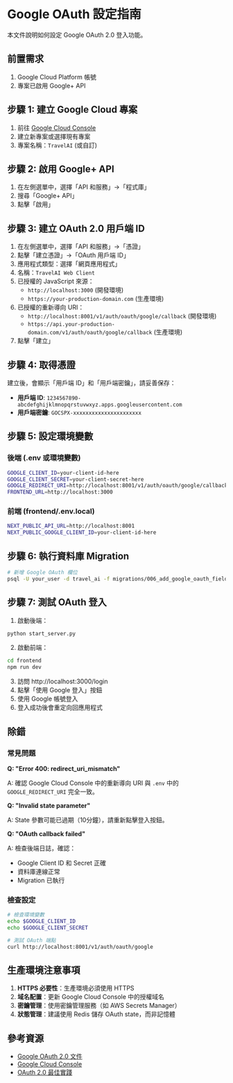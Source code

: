 # Google OAuth 設定指南

本文件說明如何設定 Google OAuth 2.0 登入功能。

## 前置需求

1. Google Cloud Platform 帳號
2. 專案已啟用 Google+ API

## 步驟 1: 建立 Google Cloud 專案

1. 前往 [Google Cloud Console](https://console.cloud.google.com/)
2. 建立新專案或選擇現有專案
3. 專案名稱：`TravelAI` (或自訂)

## 步驟 2: 啟用 Google+ API

1. 在左側選單中，選擇「API 和服務」→「程式庫」
2. 搜尋「Google+ API」
3. 點擊「啟用」

## 步驟 3: 建立 OAuth 2.0 用戶端 ID

1. 在左側選單中，選擇「API 和服務」→「憑證」
2. 點擊「建立憑證」→「OAuth 用戶端 ID」
3. 應用程式類型：選擇「網頁應用程式」
4. 名稱：`TravelAI Web Client`
5. 已授權的 JavaScript 來源：
   - `http://localhost:3000` (開發環境)
   - `https://your-production-domain.com` (生產環境)
6. 已授權的重新導向 URI：
   - `http://localhost:8001/v1/auth/oauth/google/callback` (開發環境)
   - `https://api.your-production-domain.com/v1/auth/oauth/google/callback` (生產環境)
7. 點擊「建立」

## 步驟 4: 取得憑證

建立後，會顯示「用戶端 ID」和「用戶端密鑰」，請妥善保存：

- **用戶端 ID**: `1234567890-abcdefghijklmnopqrstuvwxyz.apps.googleusercontent.com`
- **用戶端密鑰**: `GOCSPX-xxxxxxxxxxxxxxxxxxxxxx`

## 步驟 5: 設定環境變數

### 後端 (.env 或環境變數)

```bash
GOOGLE_CLIENT_ID=your-client-id-here
GOOGLE_CLIENT_SECRET=your-client-secret-here
GOOGLE_REDIRECT_URI=http://localhost:8001/v1/auth/oauth/google/callback
FRONTEND_URL=http://localhost:3000
```

### 前端 (frontend/.env.local)

```bash
NEXT_PUBLIC_API_URL=http://localhost:8001
NEXT_PUBLIC_GOOGLE_CLIENT_ID=your-client-id-here
```

## 步驟 6: 執行資料庫 Migration

```bash
# 新增 Google OAuth 欄位
psql -U your_user -d travel_ai -f migrations/006_add_google_oauth_fields.sql
```

## 步驟 7: 測試 OAuth 登入

1. 啟動後端：
```bash
python start_server.py
```

2. 啟動前端：
```bash
cd frontend
npm run dev
```

3. 訪問 http://localhost:3000/login
4. 點擊「使用 Google 登入」按鈕
5. 使用 Google 帳號登入
6. 登入成功後會重定向回應用程式

## 除錯

### 常見問題

**Q: "Error 400: redirect_uri_mismatch"**

A: 確認 Google Cloud Console 中的重新導向 URI 與 `.env` 中的 `GOOGLE_REDIRECT_URI` 完全一致。

**Q: "Invalid state parameter"**

A: State 參數可能已過期（10分鐘），請重新點擊登入按鈕。

**Q: "OAuth callback failed"**

A: 檢查後端日誌，確認：
- Google Client ID 和 Secret 正確
- 資料庫連線正常
- Migration 已執行

### 檢查設定

```bash
# 檢查環境變數
echo $GOOGLE_CLIENT_ID
echo $GOOGLE_CLIENT_SECRET

# 測試 OAuth 端點
curl http://localhost:8001/v1/auth/oauth/google
```

## 生產環境注意事項

1. **HTTPS 必要性**：生產環境必須使用 HTTPS
2. **域名配置**：更新 Google Cloud Console 中的授權域名
3. **密鑰管理**：使用密鑰管理服務（如 AWS Secrets Manager）
4. **狀態管理**：建議使用 Redis 儲存 OAuth state，而非記憶體

## 參考資源

- [Google OAuth 2.0 文件](https://developers.google.com/identity/protocols/oauth2)
- [Google Cloud Console](https://console.cloud.google.com/)
- [OAuth 2.0 最佳實踐](https://oauth.net/2/best-practices/)
